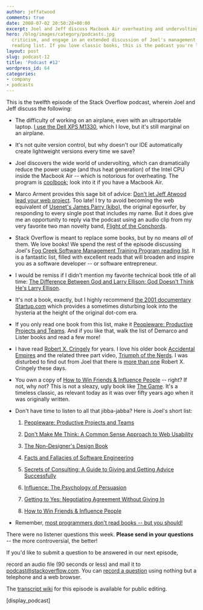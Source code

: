 ```yaml
---
author: jeffatwood
comments: true
date: 2008-07-02 20:50:28+00:00
excerpt: Joel and Jeff discuss Macbook Air overheating and undervolting, constructive
hero: /blog/images/category/podcasts.jpg
  criticism, and engage in an extended discussion of Joel's management training program
  reading list. If you love classic books, this is the podcast you're looking for.
layout: post
slug: podcast-12
title: 'Podcast #12'
wordpress_id: 64
categories:
- company
- podcasts
---
```



This is the twelfth episode of the Stack Overflow podcast, wherein Joel and Jeff discuss the following:






  * The difficulty of working on an airplane, even with an ultraportable laptop. [I use the Dell XPS M1330](http://www.codinghorror.com/blog/archives/000927.html), which I love, but it's still marginal on an airplane.  



  * It's not quite version control, but why doesn't our IDE automatically create lightweight versions every time we save?


  * Joel discovers the wide world of undervolting, which can dramatically reduce the power usage (and thus heat generation) of the Intel CPU inside the Macbook Air -- which is notorious for overheating. The program is [coolbook](http://www.coolbook.se/CoolBook.html); look into it if you have a Macbook Air.


  * Marco Arment provides this sage bit of advice: [Don't let Jeff Atwood lead your web project](http://tumblelog.marco.org/40234086/dont-let-jeff-atwood-lead-your-web-project). Too late! I try to avoid becoming the web equivalent of [Usenet's James Parry (kibo)](http://en.wikipedia.org/wiki/James_Parry), the original egosurfer, by responding to every single post that includes my name. But it does give me an opportunity to reply via the podcast using an audio clip from my very favorite two man novelty band, [Flight of the Conchords](http://www.amazon.com/dp/B000P2A6C0/?tag=codinghorror-20).   



  * Stack Overflow is meant to replace some books, but by no means _all_ of them. We love books! We spend the rest of the episode discussing Joel's [Fog Creek Software Management Training Program reading list](http://www.joelonsoftware.com/articles/FogCreekMBACurriculum.html). It is a fantastic list, filled with excellent reads that will broaden and inspire you as a software developer -- or software entrepreneur.


  * I would be remiss if I didn't mention my favorite technical book title of all time: [The Difference Between God and Larry Ellison: God Doesn't Think He's Larry Ellison](http://www.amazon.com/dp/0060008768/?tag=codinghorror-20).


  * It's not a book, exactly, but I highly recommend [the 2001 documentary Startup.com](http://www.amazon.com/dp/B00005N5QV/?tag=codinghorror-20) which provides a sometimes disturbing look into the hysteria at the height of the original dot-com era.


  * If you only read one book from this list, make it [Peopleware: Productive Projects and Teams](http://www.amazon.com/dp/0932633439/?tag=codinghorror-20). And if you like that, walk the list of Demarco and Lister books and read a few more!


  * I have read [Robert X. Cringely](http://www.pbs.org/cringely/) for years. I love his older book [Accidental Empires](http://www.codinghorror.com/blog/archives/000718.html) and the related three part video, [Triumph of the Nerds](http://www.codinghorror.com/blog/archives/000718.html). I was disturbed to find out from Joel that there is [more than one](http://www.pbs.org/cringely/about/) Robert X. Cringely these days.


  * You own a copy of [How to Win Friends & Influence People](http://www.amazon.com/dp/0671027034/?tag=codinghorror-20) -- right? If not, why not? This is not a sleazy, ugly book like [The Game](http://www.amazon.com/dp/0060554738/?tag=codinghorror-20). It's a timeless classic, as relevant today as it was over fifty years ago when it was originally written.  



  * Don't have time to listen to all that jibba-jabba? Here is Joel's short list:


    1. [Peopleware: Productive Projects and Teams](http://www.amazon.com/dp/0932633439/?tag=codinghorror-20)


    2. [Don't Make Me Think: A Common Sense Approach to Web Usability](http://www.amazon.com/dp/0321344758/?tag=codinghorror-20)


    3. [The Non-Designer's Design Book](http://www.amazon.com/dp/0321534042/?tag=codinghorror-20)


    4. [Facts and Fallacies of Software Engineering](http://www.amazon.com/dp/0321117425/?tag=codinghorror-20)


    5. [Secrets of Consulting: A Guide to Giving and Getting Advice Successfully](http://www.amazon.com/dp/0932633013/?tag=codinghorror-20)


    6. [Influence: The Psychology of Persuasion](http://www.amazon.com/dp/0688128165/?tag=codinghorror-20)


    7. [Getting to Yes: Negotiating Agreement Without Giving In](http://www.amazon.com/dp/0140157352/?tag=codinghorror-20)


    8. [How to Win Friends & Influence People](http://www.amazon.com/dp/0671027034/?tag=codinghorror-20)





  * Remember, [most programmers don't read books -- but you should!   
](http://www.codinghorror.com/blog/archives/001108.html)




There were no listener questions this week. **Please send in your questions** -- the more controversial, the better!




If you'd like to submit a question to be answered in our next episode,  

record an audio file (90 seconds or less) and mail it to [podcast@stackoverflow.com](mailto:podcast@stackoverflow.com). You can [record a question](http://blog.stackoverflow.com/index.php/2008/05/recording-podcast-questions-using-your-telephone/) using nothing but a telephone and a web browser.





The [transcript wiki](http://stackoverflow.fogbugz.com/default.asp?W12908) for this episode is available for public editing.




[display_podcast]



